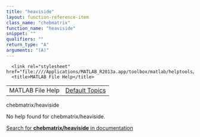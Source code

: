 ```yaml
---
title: "heaviside"
layout: function-reference-item
class_name: "chebmatrix"
function_name: "heaviside"
snippet: ""
qualifiers: ""
return_type: "A"
arguments: "(A)"
---
```


<html>
   <head>
      <meta http-equiv="Content-Type" content="text/html; charset=utf-8">
   
      <link rel="stylesheet" href="file:////Applications/MATLAB_R2013a.app/toolbox/matlab/helptools/private/helpwin.css">
      <title>MATLAB File Help</title>
   </head>
   <body>
      <!--Single-page help-->
      <table border="0" cellspacing="0" width="100%">
         <tr class="subheader">
            <td class="headertitle">MATLAB File Help</td>
            <td class="subheader-right"><a href="matlab:helpwin">Default Topics</a></td>
         </tr>
      </table>
      <div class="title">chebmatrix/heaviside</div>
      <!--No help found-->
      <p>No help found for <span class="helptopic">chebmatrix/heaviside</span>.
      </p>
      <p><a href="matlab:docsearch('chebmatrix/heaviside')">
            Search for <b>chebmatrix/heaviside</b> in documentation
            </a></p>
   </body>
</html>
